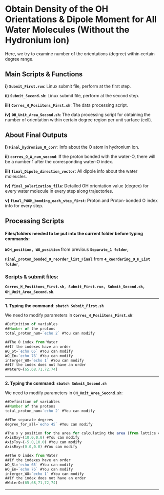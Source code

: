 # Obtain Density of the OH Orientations & Dipole Moment for All Water Molecules (Without the Hydronium ion)

Here, we try to examine number of the orientations (degree) within certain degree range. 

## Main Scripts & Functions

**i)** **`Submit_First.run`**: Linux submit file, perform at the first step.

**ii)** **`Submit_Second.sh`**: Linux submit file, perform at the second step.

**iii)** **`Corres_H_Posiitons_First.sh`**: The data processing script.

**iv)** **`OH_Unit_Area_Second.sh`**: The data processing script for obtaining the number of orientation within certain degree region per unit surface (cell). 

## About Final Outputs

**i)** **`Final_hydronium_O_corr`**: Info about the O atom in hydronium ion.

**ii)** **`corres_O_W_num_second`**: If the proton bonded with the water-O, there will be a number 1 after the corresponding water-O index.

**iii)** **`final_Dipole_direction_vector`**: All dipole info about the water moleucles.

**iv)** **`final_polarization_file`**: Detailed OH orientation value (degree) for every water molecule in every step along trajectories.

**v)** **`final_PWOH_bonding_each_step_first`**: Proton and Proton-bonded O index info for every step.

## Processing Scripts

#### Files/folders needed to be put into the current folder before typing commands:

**`WOH_position, WO_position`** from previous **`Separate_1 folder`**,

**`Final_proton_bonded_O_reorder_list_Final`** from **`4_Reordering_O_H_List folder`**,

### Scripts & submit files: 

**`Corres_H_Posiitons_First.sh, Submit_First.run, Submit_Second.sh, OH_Unit_Area_Second.sh`**.

****

**1. Typing the command**: **`sbatch Submit_First.sh`**

We need to modify parameters in **`Corres_H_Posiitons_First.sh`**:

```javascript
#Definition of variables
##Number of the protons
total_proton_num=`echo 2` #You can modify 

##The O index from Water 
##If the indexes have an order
WO_St=`echo 65` #You can modify 
WO_En=`echo 76` #You can modify 
interger_WO=`echo 1` #You can modify 
##If the index does not have an order
#WaterO=(65,68,71,72,74)
```

****

**2. Typing the command**: **`sbatch Submit_Second.sh`**

We need to modify parameters in **`OH_Unit_Area_Second.sh`**:

```javascript
##Definition of variables
##Number of the protons
total_proton_num=`echo 2` #You can modify 

##The separate degrees
degree_for_all=`echo 45` #You can modify 

#The x y position for the area for calculating the area (from lattice constants)
AxisOxy=(10.0,0.0) #You can modify 
AxisTxy=(-5.0,10.0) #You can modify 
AxisRxy=(0.0,0.0) #You can modify 

##The O index from Water 
##If the indexes have an order
WO_St=`echo 65` #You can modify 
WO_En=`echo 76` #You can modify 
interger_WO=`echo 1` #You can modify 
##If the index does not have an order
#WaterO=(65,68,71,72,74)
```

****
